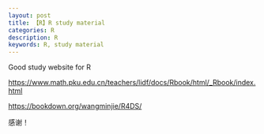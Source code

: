 ```yaml
---
layout: post
title: 【R】R study material
categories: R
description: R
keywords: R, study material
---
```


Good study website for R

<https://www.math.pku.edu.cn/teachers/lidf/docs/Rbook/html/_Rbook/index.html>

<https://bookdown.org/wangminjie/R4DS/>

感谢！
